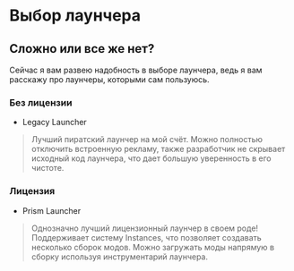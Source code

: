 # Выбор лаунчера

## Сложно или все же нет?
Сейчас я вам развею надобность в выборе лаунчера, ведь я вам расскажу про лаунчеры, которыми сам пользуюсь.
### Без лицензии
- Legacy Launcher
> Лучший пиратский лаунчер на мой счёт. Можно полностью отключить встроенную рекламу, также разработчик не скрывает исходный код лаунчера, что дает большую уверенность в его чистоте.
### Лицензия
- Prism Launcher
> Однозначно лучший лицензионный лаунчер в своем роде! Поддерживает систему Instances, что позволяет создавать несколько сборок модов. Можно загружать моды напрямую в сборку используя инструментарий лаунчера.
